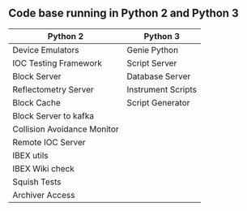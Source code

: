 ## Code base running in Python 2 and Python 3

| Python 2| Python 3|
| ------ | ----  |
| Device Emulators | Genie Python |
| IOC Testing Framework | Script Server |
| Block Server | Database Server |
| Reflectometry Server | Instrument Scripts
| Block Cache | Script Generator |
| Block Server to kafka |
| Collision Avoidance Monitor |
| Remote IOC Server |
| IBEX utils |
| IBEX Wiki check |
| Squish Tests|
| Archiver Access |
